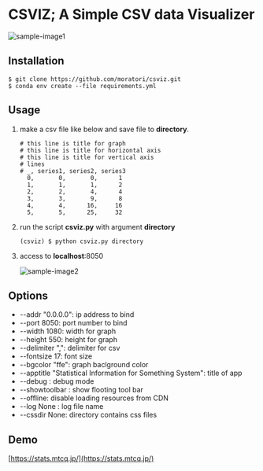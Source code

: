 # CSVIZ; A Simple CSV data Visualizer

![sample-image1](https://mtcq.jp/images/3737459363.jpeg)

## Installation

```shell
$ git clone https://github.com/moratori/csviz.git
$ conda env create --file requirements.yml
```

## Usage

1. make a csv file like below and save file to __directory__.

   ```
   # this line is title for graph
   # this line is title for horizontal axis
   # this line is title for vertical axis
   # lines
   # _, series1, series2, series3
     0,       0,       0,      1 
     1,       1,       1,      2
     2,       2,       4,      4
     3,       3,       9,      8
     4,       4,      16,     16
     5,       5,      25,     32
   ```

2. run the script __csviz.py__ with argument __directory__

   ```
   (csviz) $ python csviz.py directory
   ```

3. access to __localhost__:8050

   ![sample-image2](https://mtcq.jp/images/3735713966.jpeg)

## Options

- --addr "0.0.0.0": ip address to bind
- --port 8050: port number to bind
- --width 1080: width for graph
- --height 550: height for graph
- --delimiter ",": delimiter for csv
- --fontsize 17: font size
- --bgcolor "ffe": graph baclground color
- --apptitle "Statistical Information for Something System": title of app
- --debug : debug mode
- --showtoolbar : show flooting tool bar
- --offline: disable loading resources from CDN
- --log None : log file name
- --cssdir None: directory contains css files

## Demo

[https://stats.mtcq.jp/](https://stats.mtcq.jp/)
